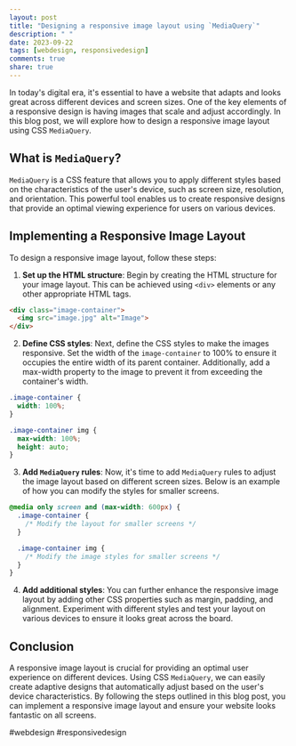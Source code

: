 ```yaml
---
layout: post
title: "Designing a responsive image layout using `MediaQuery`"
description: " "
date: 2023-09-22
tags: [webdesign, responsivedesign]
comments: true
share: true
---
```


In today's digital era, it's essential to have a website that adapts and looks great across different devices and screen sizes. One of the key elements of a responsive design is having images that scale and adjust accordingly. In this blog post, we will explore how to design a responsive image layout using CSS `MediaQuery`.

## What is `MediaQuery`?

`MediaQuery` is a CSS feature that allows you to apply different styles based on the characteristics of the user's device, such as screen size, resolution, and orientation. This powerful tool enables us to create responsive designs that provide an optimal viewing experience for users on various devices.

## Implementing a Responsive Image Layout

To design a responsive image layout, follow these steps:

1. **Set up the HTML structure**: Begin by creating the HTML structure for your image layout. This can be achieved using `<div>` elements or any other appropriate HTML tags.

```html
<div class="image-container">
  <img src="image.jpg" alt="Image">
</div>
```

2. **Define CSS styles**: Next, define the CSS styles to make the images responsive. Set the width of the `image-container` to 100% to ensure it occupies the entire width of its parent container. Additionally, add a max-width property to the image to prevent it from exceeding the container's width.

```css
.image-container {
  width: 100%;
}

.image-container img {
  max-width: 100%;
  height: auto;
}
```

3. **Add `MediaQuery` rules**: Now, it's time to add `MediaQuery` rules to adjust the image layout based on different screen sizes. Below is an example of how you can modify the styles for smaller screens.

```css
@media only screen and (max-width: 600px) {
  .image-container {
    /* Modify the layout for smaller screens */
  }

  .image-container img {
    /* Modify the image styles for smaller screens */
  }
}
```

4. **Add additional styles**: You can further enhance the responsive image layout by adding other CSS properties such as margin, padding, and alignment. Experiment with different styles and test your layout on various devices to ensure it looks great across the board.

## Conclusion

A responsive image layout is crucial for providing an optimal user experience on different devices. Using CSS `MediaQuery`, we can easily create adaptive designs that automatically adjust based on the user's device characteristics. By following the steps outlined in this blog post, you can implement a responsive image layout and ensure your website looks fantastic on all screens.

#webdesign #responsivedesign